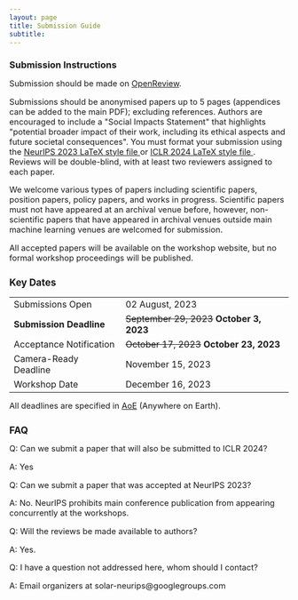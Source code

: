 ```yaml
---
layout: page
title: Submission Guide
subtitle: 
---
```


<h3 style='margin-bottom: 10pt;'>Submission Instructions</h3>

<div class='description' style='font-size: 11pt;'>
<p>Submission should be made on <a href="https://openreview.net/group?id=NeurIPS.cc/2023/Workshop/SoLaR" target="_blank">OpenReview</a>.</p>

<p> Submissions should be anonymised papers up to 5 pages (appendices can be added to the main PDF); excluding references. Authors are encouraged to include a "Social Impacts Statement" that highlights "potential broader impact of their work, including its ethical aspects and future societal consequences". You must format your submission using the <a href="https://neurips.cc/Conferences/2023/PaperInformation/StyleFiles" target="_blank"> NeurIPS 2023 LaTeX style file </a> or <a href="https://github.com/ICLR/Master-Template/raw/master/iclr2024.zip" target="_blank"> ICLR 2024 LaTeX style file </a>. Reviews will be double-blind, with at least two reviewers assigned to each paper.</p> 

<p>We welcome various types of papers including scientific papers, position papers, policy papers, and works in progress. Scientific papers must not have appeared at an archival venue before, however, non-scientific papers that have appeared in archival venues outside main machine learning venues are welcomed for submission.</p>
<p>All accepted papers will be available on the workshop website, but no formal workshop proceedings will be published.</p>

<h3 style='margin-bottom: 10pt;'>Key Dates</h3>

<div class='description' style='font-size: 11pt;align: center'>

<table style='margin-bottom:10pt;margin-left:auto;margin-right:auto;'>
	<tr>
		<td> Submissions Open</td> 
		<td> 02 August, 2023</td>
	</tr>
	<tr>
		<td> <b>Submission Deadline</b></td> 
		<td> <s>September 29, 2023</s> <b>October 3, 2023</b></td>
	</tr>
	<tr>
		<td> Acceptance Notification </td>
		<td> <s>October 17, 2023</s> <b>October 23, 2023</b> </td>
	</tr>
	<tr>
		<td> Camera-Ready Deadline</td>
        <td> November 15, 2023 </td>
	</tr>
	<tr>
		<td> Workshop Date</td>
        <td> December 16, 2023 </td>
	</tr>
</table>

<p>All deadlines are specified in <a href="https://www.timeanddate.com/time/zones/aoe" target="_blank">AoE</a> (Anywhere on Earth).
</p>
</div>


<h3 style='margin-bottom: 10pt;'>FAQ</h3>
<p>Q: Can we submit a paper that will also be submitted to ICLR 2024?</p>
<p>A: Yes</p>

<p>Q: Can we submit a paper that was accepted at NeurIPS 2023?</p>
<p>A: No. NeurIPS prohibits main conference publication from appearing concurrently at the workshops.</p>

<p>Q: Will the reviews be made available to authors?</p>
<p>A: Yes.</p>

<p>Q: I have a question not addressed here, whom should I contact?</p>
<p>A: Email organizers at solar-neurips@googlegroups.com </p>
</div>

